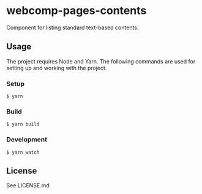 # webcomp-pages-contents

Component for listing standard text-based contents.

## Usage

The project requires Node and Yarn. The following commands are used for setting up and working with the project.

### Setup

    $ yarn

### Build

    $ yarn build

### Development

    $ yarn watch

## License

See LICENSE.md